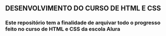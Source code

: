 ## DESENVOLVIMENTO DO CURSO DE HTML E CSS 

### Este repositório tem a finalidade de arquivar todo o progresso feito no curso de HTML e CSS da escola Alura
